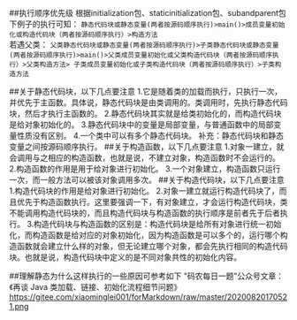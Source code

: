##执行顺序优先级
根据initialization包、staticinitialization包、subandparent包下例子的执行可知：
`静态代码块或静态变量(两者按源码顺序执行)>main()>成员变量初始化或构造代码块（两者按源码顺序执行）>构造方法`
<br>
若遇父类：
`父类静态代码块或静态变量(两者按源码顺序执行)>子类静态代码块或静态变量(两者按源码顺序执行)>main()>父类成员变量初始化或父类构造代码块（两者按源码顺序执行）>父类构造方法>
 子类成员变量初始化或子类构造代码块（两者按源码顺序执行）>子类构造方法`




##关于静态代码块，以下几点要注意
1.它是随着类的加载而执行，只执行一次，并优先于主函数。具体说，静态代码块是由类调用的。类调用时，先执行静态代码块，然后才执行主函数的。
2.静态代码块其实就是给类初始化的，而构造代码块是给对象初始化的。
3.静态代码块中的变量是局部变量，与普通函数中的局部变量性质没有区别。
4.一个类中可以有多个静态代码块。
补充：静态代码块和静态变量之间按源码顺序执行。
##关于构造函数，以下几点要注意
1.对象一建立，就会调用与之相应的构造函数，也就是说，不建立对象，构造函数时不会运行的。
2.构造函数的作用是用于给对象进行初始化。
3.一个对象建立，构造函数只运行一次，而一般方法可以被该对象调用多次。
##关于构造代码块，以下几点要注意
1.构造代码块的作用是给对象进行初始化。
2.对象一建立就运行构造代码块了，而且优先于构造函数执行。这里要强调一下，有对象建立，才会运行构造代码块，类不能调用构造代码块的，而且构造代码块与构造函数的执行顺序是前者先于后者执行。
3.构造代码块与构造函数的区别是：构造代码块是给所有对象进行统一初始化，而构造函数是给对应的对象初始化，因为构造函数是可以多个的，运行哪个构造函数就会建立什么样的对象，但无论建立哪个对象，都会先执行相同的构造代码块。也就是说，构造代码块中定义的是不同对象共性的初始化内容。


##理解静态为什么这样执行的一些原因可参考如下
"码农每日一题"公众号文章：《再谈 Java 类加载、链接、初始化流程细节问题》
https://gitee.com/xiaominglei001/forMarkdown/raw/master/20200820170521.png


